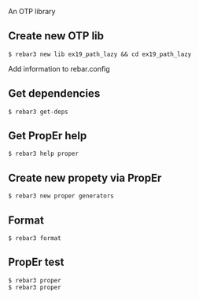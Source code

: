 An OTP library

Create new OTP lib
-----
    $ rebar3 new lib ex19_path_lazy && cd ex19_path_lazy

Add information to rebar.config


Get dependencies
-----
    $ rebar3 get-deps


Get PropEr help
-----
    $ rebar3 help proper


Create new propety via PropEr
-----
    $ rebar3 new proper generators


Format
-----
    $ rebar3 format


PropEr test
-----
    $ rebar3 proper
    $ rebar3 proper
